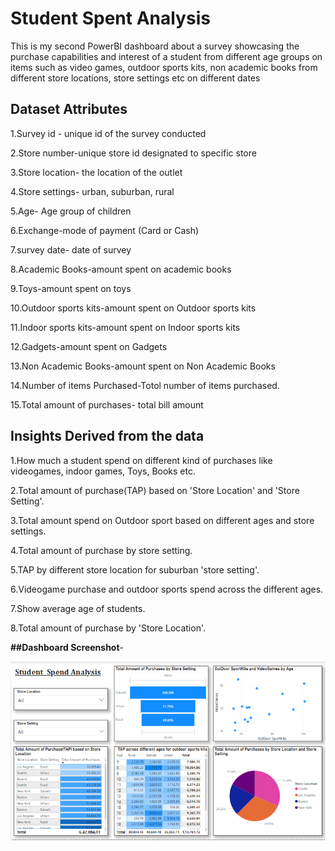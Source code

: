 
# Student Spent Analysis

This is my second PowerBI dashboard  about a survey showcasing the purchase capabilities and interest of a student from different age groups on items such as video games, outdoor sports kits, non academic books from different store locations, store settings etc on different dates 




## Dataset Attributes 

1.Survey id - unique id of the survey conducted 

2.Store number-unique store id designated to specific store

3.Store location- the location of the outlet 

4.Store settings- urban, suburban, rural

5.Age- Age group of children

6.Exchange-mode of payment (Card or Cash)

7.survey date- date of survey 

8.Academic Books-amount spent on academic books

9.Toys-amount spent on toys

10.Outdoor sports kits-amount spent on Outdoor sports kits

11.Indoor sports kits-amount spent on Indoor sports kits

12.Gadgets-amount spent on Gadgets

13.Non Academic Books-amount spent on Non Academic Books

14.Number of items Purchased-Totol number of items purchased.

15.Total amount of purchases- total bill amount

## Insights Derived from the data

1.How much a student spend on different kind of purchases
like videogames, indoor games, Toys, Books etc.

2.Total amount of purchase(TAP) based on 'Store Location' and
'Store Setting'.

3.Total amount spend on Outdoor sport
based on different ages and store settings.

4.Total amount of purchase by store setting.

5.TAP by different store location for 
suburban 'store setting'.

6.Videogame purchase and outdoor sports spend
across the different ages.

7.Show average age of students.

8.Total amount of purchase by 'Store Location'.


**##Dashboard Screenshot**-


![](https://github.com/kritika755/Power-BI/blob/main/Dashboard-2(Student%20Spent%20Analysis)/student_spend_analysis.PNG)
